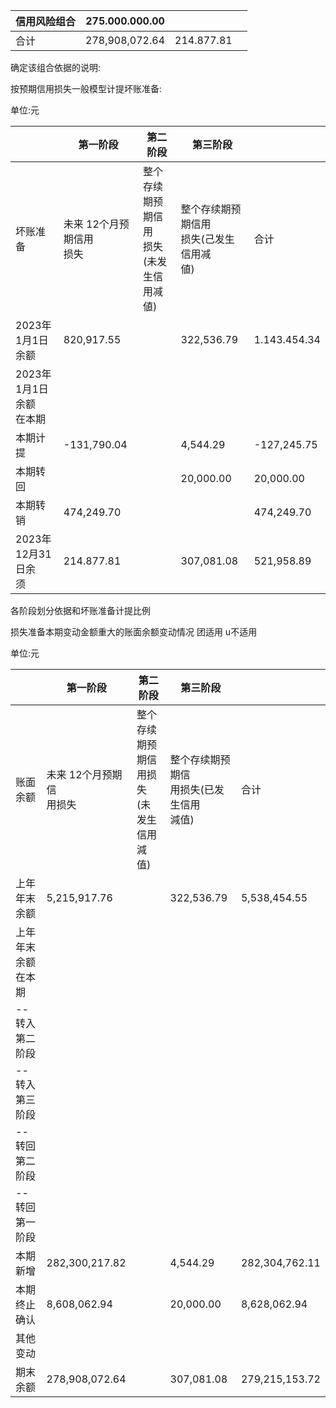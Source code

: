 | 信用风险组合 | 275.000.000.00 |            |  |
|--------|----------------|------------|--|
| 合计     | 278,908,072.64 | 214.877.81 |  |

确定该组合依据的说明:

按预期信用损失一般模型计提坏账准备:

单位:元

|                    | 第一阶段              | 第二阶段                         | 第三阶段                         |              |
|--------------------|-------------------|------------------------------|------------------------------|--------------|
| 坏账准备               | 未来 12个月预期信用<br>损失 | 整个存续期预期信用<br>损失(未发生信用减<br>値) | 整个存续期预期信用<br>损失(己发生信用减<br>値) | 合计           |
| 2023年1月1日余额        | 820,917.55        |                              | 322,536.79                   | 1.143.454.34 |
| 2023年1月1日余额<br>在本期 |                   |                              |                              |              |
| 本期计提               | -131,790.04       |                              | 4,544.29                     | -127,245.75  |
| 本期转回               |                   |                              | 20,000.00                    | 20,000.00    |
| 本期转销               | 474,249.70        |                              |                              | 474,249.70   |
| 2023年12月31日余<br>须  | 214.877.81        |                              | 307,081.08                   | 521,958.89   |

各阶段划分依据和坏账准备计提比例

损失准备本期变动金额重大的账面余额变动情况 团适用 u不适用

单位:元

|           | 第一阶段              | 第二阶段                         | 第三阶段                         |                |
|-----------|-------------------|------------------------------|------------------------------|----------------|
| 账面余额      | 未来 12个月预期信<br>用损失 | 整个存续期预期信<br>用损失(未发生信用<br>減值) | 整个存续期预期信<br>用损失(已发生信用<br>減值) | 合计             |
| 上年年末余额    | 5,215,917.76      |                              | 322,536.79                   | 5,538,454.55   |
| 上年年末余额在本期 |                   |                              |                              |                |
| --转入第二阶段  |                   |                              |                              |                |
| --转入第三阶段  |                   |                              |                              |                |
| --转回第二阶段  |                   |                              |                              |                |
| --转回第一阶段  |                   |                              |                              |                |
| 本期新增      | 282,300,217.82    |                              | 4,544.29                     | 282,304,762.11 |
| 本期终止确认    | 8,608,062.94      |                              | 20,000.00                    | 8,628,062.94   |
| 其他变动      |                   |                              |                              |                |
| 期末余额      | 278,908,072.64    |                              | 307,081.08                   | 279,215,153.72 |